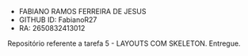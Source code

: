 - FABIANO RAMOS FERREIRA DE JESUS
- GITHUB ID: FabianoR27
- RA: 2650832413012

Repositório referente a tarefa 5 - LAYOUTS COM SKELETON. Entregue.